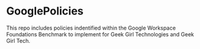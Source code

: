# GooglePolicies
This repo includes policies indentified within the Google Workspace Foundations Benchmark to implement for Geek Girl Technologies and Geek Girl Tech.
